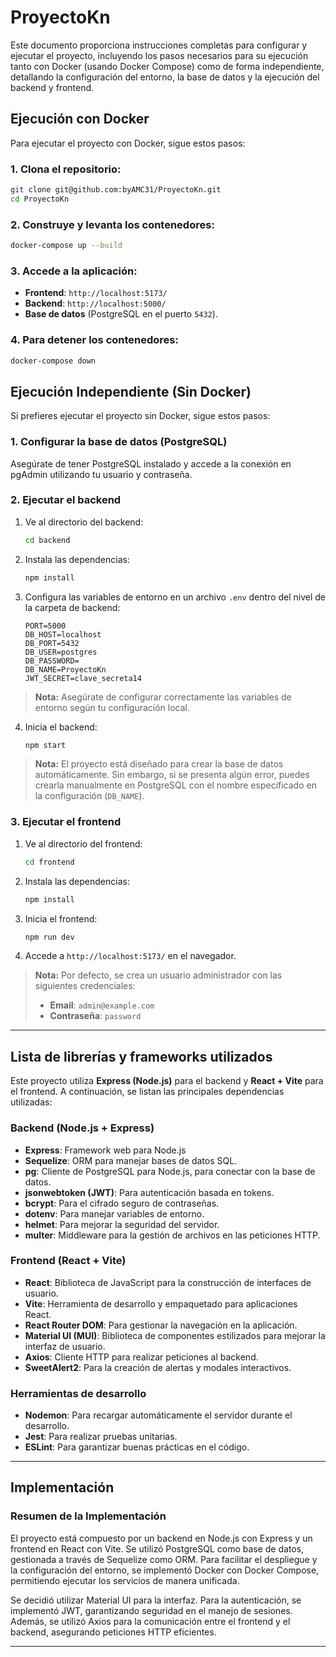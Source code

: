 # ProyectoKn

Este documento proporciona instrucciones completas para configurar y ejecutar el proyecto, incluyendo los pasos necesarios para su ejecución tanto con Docker (usando Docker Compose) como de forma independiente, detallando la configuración del entorno, la base de datos y la ejecución del backend y frontend.

## Ejecución con Docker

Para ejecutar el proyecto con Docker, sigue estos pasos:

### 1. Clona el repositorio:
   ```sh
   git clone git@github.com:byAMC31/ProyectoKn.git
   cd ProyectoKn
   ```

### 2. Construye y levanta los contenedores:
   ```sh
   docker-compose up --build
   ```

### 3. Accede a la aplicación:
   - **Frontend**: `http://localhost:5173/`
   - **Backend**: `http://localhost:5000/`
   - **Base de datos** (PostgreSQL en el puerto `5432`).

### 4. Para detener los contenedores:
   ```sh
   docker-compose down
   ```

## Ejecución Independiente (Sin Docker)

Si prefieres ejecutar el proyecto sin Docker, sigue estos pasos:

### 1. Configurar la base de datos (PostgreSQL)

Asegúrate de tener PostgreSQL instalado y accede a la conexión en pgAdmin utilizando tu usuario y contraseña.


### 2. Ejecutar el backend

1. Ve al directorio del backend:
   ```sh
   cd backend
   ```
2. Instala las dependencias:
   ```sh
   npm install
   ```
3. Configura las variables de entorno en un archivo `.env` dentro del nivel de la carpeta de backend:
   ```env
   PORT=5000
   DB_HOST=localhost
   DB_PORT=5432
   DB_USER=postgres
   DB_PASSWORD=
   DB_NAME=ProyectoKn
   JWT_SECRET=clave_secreta14
   ```
> **Nota:** Asegúrate de configurar correctamente las variables de entorno según tu configuración local.


4. Inicia el backend:
   ```sh
   npm start
   ```

> **Nota:** El proyecto está diseñado para crear la base de datos automáticamente. Sin embargo, si se presenta algún error, puedes crearla manualmente en PostgreSQL con el nombre especificado en la configuración (`DB_NAME`).



### 3. Ejecutar el frontend

1. Ve al directorio del frontend:
   ```sh
   cd frontend
   ```
2. Instala las dependencias:
   ```sh
   npm install
   ```
3. Inicia el frontend:
   ```sh
   npm run dev
   ```
4. Accede a `http://localhost:5173/` en el navegador.


> **Nota:** Por defecto, se crea un usuario administrador con las siguientes credenciales:
>
> - **Email**: `admin@example.com`
> - **Contraseña**: `password`

---
## Lista de librerías y frameworks utilizados

Este proyecto utiliza **Express (Node.js)** para el backend y **React + Vite** para el frontend. A continuación, se listan las principales dependencias utilizadas:

### Backend (Node.js + Express)
- **Express**: Framework web para Node.js
- **Sequelize**: ORM para manejar bases de datos SQL.
- **pg**: Cliente de PostgreSQL para Node.js, para conectar con la base de datos.
- **jsonwebtoken (JWT)**: Para autenticación basada en tokens.
- **bcrypt**: Para el cifrado seguro de contraseñas.
- **dotenv**: Para manejar variables de entorno.
- **helmet**: Para mejorar la seguridad del servidor.
- **multer**: Middleware para la gestión de archivos en las peticiones HTTP.

### Frontend (React + Vite)
- **React**: Biblioteca de JavaScript para la construcción de interfaces de usuario.
- **Vite**: Herramienta de desarrollo y empaquetado para aplicaciones React.
- **React Router DOM**: Para gestionar la navegación en la aplicación.
- **Material UI (MUI)**: Biblioteca de componentes estilizados para mejorar la interfaz de usuario.
- **Axios**: Cliente HTTP para realizar peticiones al backend.
- **SweetAlert2**: Para la creación de alertas y modales interactivos.

### Herramientas de desarrollo
- **Nodemon**: Para recargar automáticamente el servidor durante el desarrollo.
- **Jest**: Para realizar pruebas unitarias.
- **ESLint**: Para garantizar buenas prácticas en el código.

---


## Implementación

### Resumen de la Implementación  
El proyecto está compuesto por un backend en Node.js con Express y un frontend en React con Vite. Se utilizó PostgreSQL como base de datos, gestionada a través de Sequelize como ORM. Para facilitar el despliegue y la configuración del entorno, se implementó Docker con Docker Compose, permitiendo ejecutar los servicios de manera unificada.

Se decidió utilizar Material UI para la interfaz. Para la autenticación, se implementó JWT, garantizando seguridad en el manejo de sesiones. Además, se utilizó Axios para la comunicación entre el frontend y el backend, asegurando peticiones HTTP eficientes.

---


